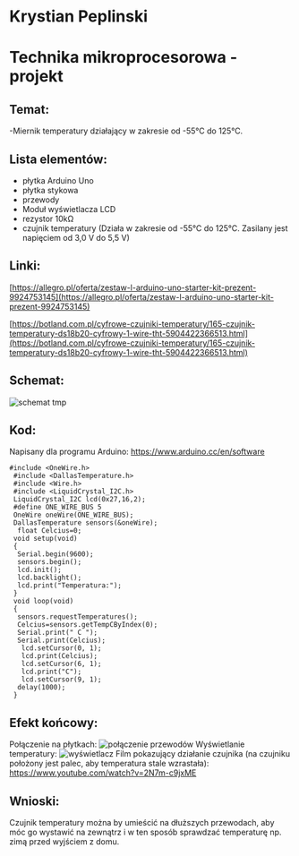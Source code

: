 # Krystian Peplinski
# Technika mikroprocesorowa - projekt

## Temat:

-Miernik temperatury działający w zakresie od -55°C do 125°C.

## Lista elementów:

- płytka Arduino Uno
- płytka stykowa
- przewody
- Moduł wyświetlacza LCD
- rezystor 10kΩ
- czujnik temperatury (Działa w zakresie od -55°C do 125°C. Zasilany jest napięciem od 3,0 V do 5,5 V)

## Linki:
[https://allegro.pl/oferta/zestaw-l-arduino-uno-starter-kit-prezent-9924753145](https://allegro.pl/oferta/zestaw-l-arduino-uno-starter-kit-prezent-9924753145)

[https://botland.com.pl/cyfrowe-czujniki-temperatury/165-czujnik-temperatury-ds18b20-cyfrowy-1-wire-tht-5904422366513.html](https://botland.com.pl/cyfrowe-czujniki-temperatury/165-czujnik-temperatury-ds18b20-cyfrowy-1-wire-tht-5904422366513.html)

## Schemat:

![schemat tmp](https://user-images.githubusercontent.com/93950820/153689029-58769ab3-31d8-41a1-bb30-d4678e8442fa.jpg)


## Kod:
Napisany dla programu Arduino: https://www.arduino.cc/en/software
```
#include <OneWire.h>
 #include <DallasTemperature.h>
 #include <Wire.h>
 #include <LiquidCrystal_I2C.h>
 LiquidCrystal_I2C lcd(0x27,16,2);
 #define ONE_WIRE_BUS 5
 OneWire oneWire(ONE_WIRE_BUS);
 DallasTemperature sensors(&oneWire);
  float Celcius=0;
 void setup(void)
 {
  Serial.begin(9600);
  sensors.begin();
  lcd.init();
  lcd.backlight();
  lcd.print("Temperatura:");
 }
 void loop(void)
 {
  sensors.requestTemperatures();
  Celcius=sensors.getTempCByIndex(0);
  Serial.print(" C ");
  Serial.print(Celcius);
   lcd.setCursor(0, 1);
   lcd.print(Celcius);
   lcd.setCursor(6, 1);
   lcd.print("C");
   lcd.setCursor(9, 1);
  delay(1000);
 }
 ```
 ## Efekt końcowy:
 Połączenie na płytkach:
 ![połączenie przewodów](https://user-images.githubusercontent.com/93950820/153688355-ed23ed3b-4cc3-44b5-a99c-144ae602b289.jpg)
 Wyświetlanie temperatury:
 ![wyświetlacz](https://user-images.githubusercontent.com/93950820/153688427-c6b5e8bb-8864-4769-8f1a-183be957870a.jpg)
Film pokazujący działanie czujnika (na czujniku położony jest palec, aby temperatura stale wzrastała):
https://www.youtube.com/watch?v=2N7m-c9jxME

## Wnioski:
Czujnik temperatury można by umieścić na dłuższych przewodach, aby móc go wystawić na zewnątrz i w ten sposób sprawdzać temperaturę np. zimą przed wyjściem z domu.

